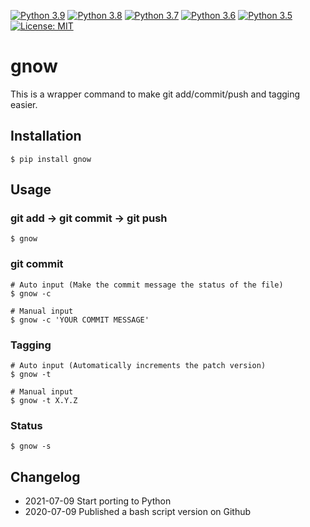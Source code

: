 [![Python 3.9](https://github.com/addshlab/gnow/actions/workflows/python39.yml/badge.svg)](https://github.com/addshlab/gnow/actions/workflows/python39.yml)
[![Python 3.8](https://github.com/addshlab/gnow/actions/workflows/python38.yml/badge.svg)](https://github.com/addshlab/gnow/actions/workflows/python38.yml)
[![Python 3.7](https://github.com/addshlab/gnow/actions/workflows/python37.yml/badge.svg)](https://github.com/addshlab/gnow/actions/workflows/python37.yml)
[![Python 3.6](https://github.com/addshlab/gnow/actions/workflows/python36.yml/badge.svg)](https://github.com/addshlab/gnow/actions/workflows/python36.yml)
[![Python 3.5](https://github.com/addshlab/gnow/actions/workflows/python35.yml/badge.svg)](https://github.com/addshlab/gnow/actions/workflows/python35.yml)
[![License: MIT](https://img.shields.io/badge/License-MIT-yellow.svg)](https://opensource.org/licenses/MIT)

# gnow

This is a wrapper command to make git add/commit/push and tagging easier.

## Installation

```
$ pip install gnow
```

## Usage

### git add -> git commit -> git push

```
$ gnow
```

### git commit

```
# Auto input (Make the commit message the status of the file)
$ gnow -c

# Manual input
$ gnow -c 'YOUR COMMIT MESSAGE'
```

### Tagging

```
# Auto input (Automatically increments the patch version)
$ gnow -t

# Manual input
$ gnow -t X.Y.Z
```

### Status

```
$ gnow -s
```


## Changelog

* 2021-07-09 Start porting to Python
* 2020-07-09 Published a bash script version on Github
